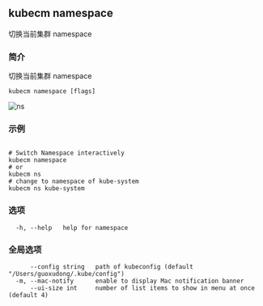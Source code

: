 ## kubecm namespace

切换当前集群 namespace

### 简介


切换当前集群 namespace


```
kubecm namespace [flags]
```

![ns](../../static/ns.gif)

### 示例

```

# Switch Namespace interactively
kubecm namespace
# or
kubecm ns
# change to namespace of kube-system
kubecm ns kube-system

```

### 选项

```
  -h, --help   help for namespace
```

### 全局选项

```
      --config string   path of kubeconfig (default "/Users/guoxudong/.kube/config")
  -m, --mac-notify      enable to display Mac notification banner
      --ui-size int     number of list items to show in menu at once (default 4)
```
